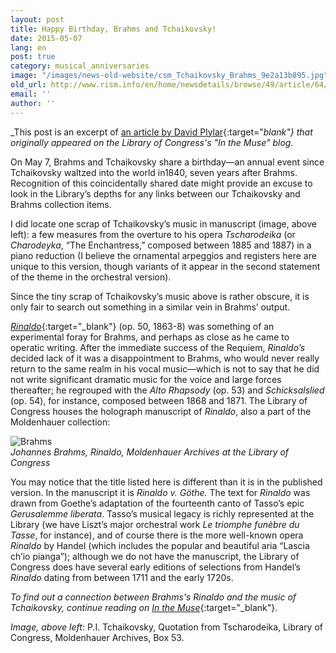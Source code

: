 ```yaml
---
layout: post
title: Happy Birthday, Brahms and Tchaikovsky!
date: 2015-05-07
lang: en
post: true
category: musical_anniversaries
image: "/images/news-old-website/csm_Tchaikovsky_Brahms_9e2a13b895.jpg"
old_url: http://www.rism.info/en/home/newsdetails/browse/49/article/64/happy-birthday-brahms-and-tchaikovsky.html
email: ''
author: ''
---
```


_This post is an excerpt of [an article by David Plylar](http://blogs.loc.gov/music/2014/05/best-buddies-or-just-goethe-friends/){:target="_blank"} that originally appeared on the Library of Congress's "In the Muse" blog._  

On May 7, Brahms and Tchaikovsky share a birthday—an annual event since Tchaikovsky waltzed into the world in1840, seven years after Brahms. Recognition of this coincidentally shared date might provide an excuse to look in the Library’s depths for any links between our Tchaikovsky and Brahms collection items.

I did locate one scrap of Tchaikovsky’s music in manuscript (image, above left): a few measures from the overture to his opera _Tscharodeika_ (or _Charodeyka_, “The Enchantress,” composed between 1885 and 1887) in a piano reduction (I believe the ornamental arpeggios and registers here are unique to this version, though variants of it appear in the second statement of the theme in the orchestral version).

Since the tiny scrap of Tchaikovsky’s music above is rather obscure, it is only fair to search out something in a similar vein in Brahms’ output.

[_Rinaldo_](http://lcweb2.loc.gov/diglib/ihas/loc.music.molden.0921/pageturner.html?page=2&loclr=blogmus){:target="_blank"} (op. 50, 1863-8) was something of an experimental foray for Brahms, and perhaps as close as he came to operatic writing. After the immediate success of the Requiem, _Rinaldo’s_ decided lack of it was a disappointment to Brahms, who would never really return to the same realm in his vocal music—which is not to say that he did not write significant dramatic music for the voice and large forces thereafter; he regrouped with the _Alto Rhapsody_ (op. 53) and _Schicksalslied_ (op. 54), for instance, composed between 1868 and 1871. The Library of Congress houses the holograph manuscript of _Rinaldo_, also a part of the Moldenhauer collection:

![Brahms](http://blogs.loc.gov/music/files/2014/05/Brahms-Rinaldo-WEB-1024x778.jpg)  
_Johannes Brahms, Rinaldo, Moldenhauer Archives at the Library of Congress_  

You may notice that the title listed here is different than it is in the published version. In the manuscript it is _Rinaldo v. Göthe._ The text for _Rinaldo_ was drawn from Goethe’s adaptation of the fourteenth canto of Tasso’s epic _Gerusalemme liberata_. Tasso’s musical legacy is richly represented at the Library (we have Liszt’s major orchestral work _Le triomphe funèbre du Tasse_, for instance), and of course there is the more well-known opera _Rinaldo_ by Handel (which includes the popular and beautiful aria “Lascia ch’io pianga”); although we do not have the manuscript, the Library of Congress does have several early editions of selections from Handel’s _Rinaldo_ dating from between 1711 and the early 1720s.


_To find out a connection between Brahms's Rinaldo and the music of Tchaikovsky, continue reading on_ [_In the Muse_](http://blogs.loc.gov/music/2014/05/best-buddies-or-just-goethe-friends/){:target="_blank"}.

_Image, above left_: P.I. Tchaikovsky, Quotation from Tscharodeika, Library of Congress, Moldenhauer Archives, Box 53.
